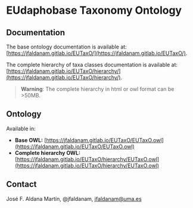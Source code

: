 # EUdaphobase Taxonomy Ontology

## Documentation

The base ontology documentation is available at: [https://jfaldanam.gitlab.io/EUTaxO/](https://jfaldanam.gitlab.io/EUTaxO/).

The complete hierarchy of taxa classes documentation is available at: [https://jfaldanam.gitlab.io/EUTaxO/hierarchy/](https://jfaldanam.gitlab.io/EUTaxO/hierarchy/).

> **Warning**: The complete hierarchy in html or owl format can be >50MB.

## Ontology

Available in:

* **Base OWL:** [https://jfaldanam.gitlab.io/EUTaxO/EUTaxO.owl](https://jfaldanam.gitlab.io/EUTaxO/EUTaxO.owl)
* **Complete hierarchy OWL:** [https://jfaldanam.gitlab.io/EUTaxO/hierarchy/EUTaxO.owl](https://jfaldanam.gitlab.io/EUTaxO/hierarchy/EUTaxO.owl)

## Contact
José F. Aldana Martín, @jfaldanam, <jfaldanam@uma.es>
